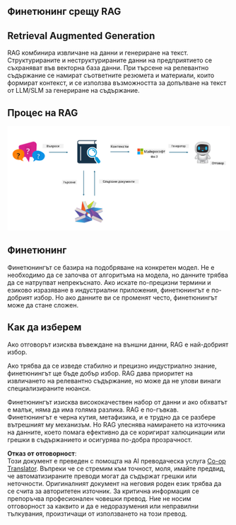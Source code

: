 <!--
CO_OP_TRANSLATOR_METADATA:
{
  "original_hash": "e4e010400c2918557b36bb932a14004c",
  "translation_date": "2025-05-09T22:17:23+00:00",
  "source_file": "md/03.FineTuning/FineTuning_vs_RAG.md",
  "language_code": "bg"
}
-->
## Финетюнинг срещу RAG

## Retrieval Augmented Generation

RAG комбинира извличане на данни и генериране на текст. Структурираните и неструктурираните данни на предприятието се съхраняват във векторна база данни. При търсене на релевантно съдържание се намират съответните резюмета и материали, които формират контекст, и се използва възможността за допълване на текст от LLM/SLM за генериране на съдържание.

## Процес на RAG
![FinetuningvsRAG](../../../../translated_images/rag.36e7cb856f120334d577fde60c6a5d7c5eecae255dac387669303d30b4b3efa4.bg.png)

## Финетюнинг
Финетюнингът се базира на подобряване на конкретен модел. Не е необходимо да се започва от алгоритъма на модела, но данните трябва да се натрупват непрекъснато. Ако искате по-прецизни термини и езиково изразяване в индустриални приложения, финетюнингът е по-добрият избор. Но ако данните ви се променят често, финетюнингът може да стане сложен.

## Как да изберем
Ако отговорът изисква въвеждане на външни данни, RAG е най-добрият избор.

Ако трябва да се изведе стабилно и прецизно индустриално знание, финетюнингът ще бъде добър избор. RAG дава приоритет на извличането на релевантно съдържание, но може да не улови винаги специализираните нюанси.

Финетюнингът изисква висококачествен набор от данни и ако обхватът е малък, няма да има голяма разлика. RAG е по-гъвкав.  
Финетюнингът е черна кутия, метафизика, и е трудно да се разбере вътрешният му механизъм. Но RAG улеснява намирането на източника на данните, което помага ефективно да се коригират халюцинации или грешки в съдържанието и осигурява по-добра прозрачност.

**Отказ от отговорност**:  
Този документ е преведен с помощта на AI преводаческа услуга [Co-op Translator](https://github.com/Azure/co-op-translator). Въпреки че се стремим към точност, моля, имайте предвид, че автоматизираните преводи могат да съдържат грешки или неточности. Оригиналният документ на неговия роден език трябва да се счита за авторитетен източник. За критична информация се препоръчва професионален човешки превод. Ние не носим отговорност за каквито и да е недоразумения или неправилни тълкувания, произтичащи от използването на този превод.